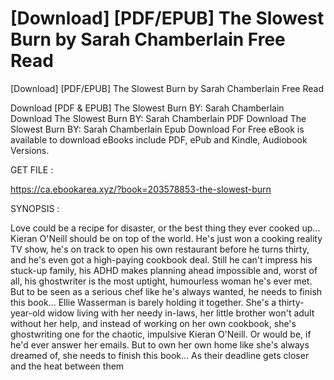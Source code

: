 # [Download] [PDF/EPUB] The Slowest Burn by Sarah  Chamberlain Free Read
[Download] [PDF/EPUB] The Slowest Burn by Sarah  Chamberlain Free Read

Download [PDF & EPUB] The Slowest Burn BY: Sarah  Chamberlain Download The Slowest Burn BY: Sarah  Chamberlain PDF Download The Slowest Burn BY: Sarah  Chamberlain Epub Download For Free eBook is available to download eBooks include PDF, ePub and Kindle, Audiobook Versions.

GET FILE :

https://ca.ebookarea.xyz/?book=203578853-the-slowest-burn

SYNOPSIS : 

Love could be a recipe for disaster, or the best thing they ever cooked up... Kieran O'Neill should be on top of the world. He's just won a cooking reality TV show, he's on track to open his own restaurant before he turns thirty, and he's even got a high-paying cookbook deal. Still he can't impress his stuck-up family, his ADHD makes planning ahead impossible and, worst of all, his ghostwriter is the most uptight, humourless woman he's ever met. But to be seen as a serious chef like he's always wanted, he needs to finish this book... Ellie Wasserman is barely holding it together. She's a thirty-year-old widow living with her needy in-laws, her little brother won't adult without her help, and instead of working on her own cookbook, she's ghostwriting one for the chaotic, impulsive Kieran O'Neill. Or would be, if he'd ever answer her emails. But to own her own home like she's always dreamed of, she needs to finish this book... As their deadline gets closer and the heat between them 
